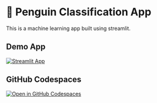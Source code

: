 # 🐧 Penguin Classification App

This is a machine learning app built using streamlit.

## Demo App

[![Streamlit App](https://static.streamlit.io/badges/streamlit_badge_black_white.svg)](https://streamlit-ml.streamlit.app/)

## GitHub Codespaces

[![Open in GitHub Codespaces](https://github.com/codespaces/badge.svg)](https://codespaces.new/streamlit/app-starter-kit?quickstart=1)

